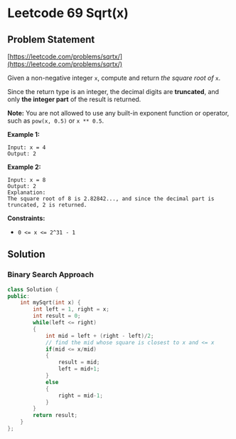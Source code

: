 # Leetcode 69 Sqrt\(x\)

## Problem Statement

[https://leetcode.com/problems/sqrtx/](https://leetcode.com/problems/sqrtx/)

Given a non-negative integer `x`, compute and return _the square root of_ `x`.

Since the return type is an integer, the decimal digits are **truncated**, and only **the integer part** of the result is returned.

**Note:** You are not allowed to use any built-in exponent function or operator, such as `pow(x, 0.5)` or `x ** 0.5`.

**Example 1:**

```text
Input: x = 4
Output: 2
```

**Example 2:**

```text
Input: x = 8
Output: 2
Explanation: 
The square root of 8 is 2.82842..., and since the decimal part is truncated, 2 is returned.
```

**Constraints:**

* `0 <= x <= 2^31 - 1`

## Solution

### Binary Search Approach

```cpp
class Solution {
public:
    int mySqrt(int x) {
        int left = 1, right = x;
        int result = 0;
        while(left <= right)
        {
            int mid = left + (right - left)/2;
            // find the mid whose square is closest to x and <= x
            if(mid <= x/mid)
            {
                result = mid;
                left = mid+1;
            }
            else
            {
                right = mid-1;
            }
        }
        return result;
    }
};
```

